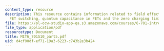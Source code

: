 ```yaml
---
content_type: resource
description: This resource contains information related to field effect transistors,
  FET switching, quantum capacitance in FETs and the zero charging limit.
file: https://ol-ocw-studio-app-qa.s3.amazonaws.com/courses/6-701-introduction-to-nanoelectronics-spring-2010/d4cf00dfef7119a36223c743b2e3b424_MIT6_701S10_part5.pdf
file_type: application/pdf
resourcetype: Document
title: MIT6_701S10_part5.pdf
uid: d4cf00df-ef71-19a3-6223-c743b2e3b424
---
```


